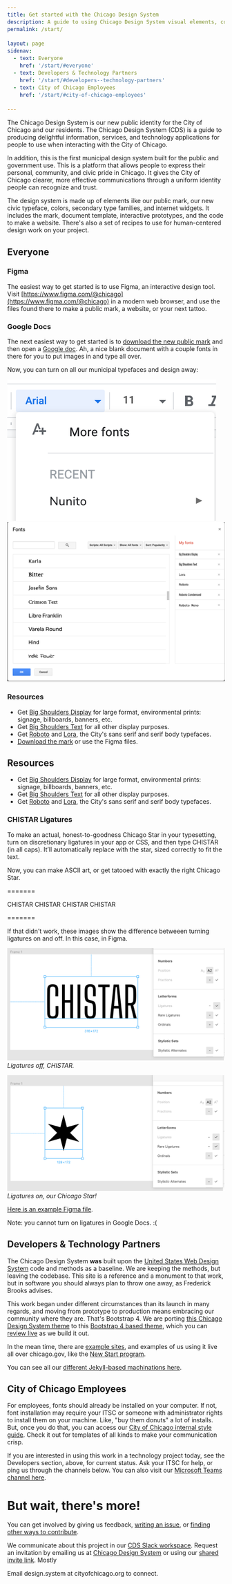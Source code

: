 ```yaml
---
title: Get started with the Chicago Design System
description: A guide to using Chicago Design System visual elements, code, and methods.
permalink: /start/

layout: page
sidenav:
  - text: Everyone
    href: '/start/#everyone'
  - text: Developers & Technology Partners
    href: '/start/#developers--technology-partners'
  - text: City of Chicago Employees
    href: '/start/#city-of-chicago-employees'

---
```


The Chicago Design System is our new public identity for the City of Chicago and our residents.
The Chicago Design System (CDS) is a guide to producing delightful information, services, and technology applications for people to use when interacting with the City of Chicago.

In addition, this is the first municipal design system built for the public and government use. This is a platform that allows people to express their personal, community, and civic pride in Chicago. It gives the City of Chicago clearer, more effective communications through a uniform identity people can recognize and trust.

The design system is made up of elements ilke our public mark, our new civic typeface, colors, secondary type families, and internet widgets. It includes the mark, document template, interactive prototypes, and the code to make a website. There's also a set of recipes to use for human-centered design work on your project.

## Everyone

### Figma

The easiest way to get started is to use Figma, an interactive design tool. Visit [https://www.figma.com/@chicago](https://www.figma.com/@chicago) in a modern web browser, and use the files found there to make a public mark, a website, or your next tattoo.

### Google Docs

The next easiest way to get started is to [download the new public mark](/assets/downloads/PUBLIC-MARK-CHICAGO.zip) and then open a <a href="https://docs.google.com/document/d/1eVXsgPNEBjV5oo9R0RrLZR-RWVbghuT4tj-Jsr6_hZg/edit?usp=sharing" target="_blank">Google doc</a>. Ah, a nice blank document with a couple fonts in there for you to put images in and type all over.

Now, you can turn on all our municipal typefaces and design away: 

![Add fonts to your document in Google docs.](/assets/img/google-docs-1.png)
![Enter in Big Shoulders and other font names, then add them to your fonts.](/assets/img/google-docs-2.png)

### Resources

* Get [Big Shoulders Display](https://fonts.google.com/specimen/Big+Shoulders+Display) for large format, environmental prints: signage, billboards, banners, etc.
* Get [Big Shoulders Text](https://fonts.google.com/specimen/Big+Shoulders+Text) for all other display purposes.
* Get [Roboto](https://fonts.google.com/specimen/Roboto) and [Lora](https://fonts.google.com/specimen/Lora), the City's sans serif and serif body typefaces.
* [Download the mark](/assets/downloads/PUBLIC-MARK-CHICAGO.zip) or use the Figma files.

## Resources

* Get [Big Shoulders Display](https://fonts.google.com/specimen/Big+Shoulders+Display) for large format, environmental prints: signage, billboards, banners, etc.
* Get [Big Shoulders Text](https://fonts.google.com/specimen/Big+Shoulders+Text) for all other display purposes.
* Get [Roboto](https://fonts.google.com/specimen/Roboto) and [Lora](https://fonts.google.com/specimen/Lora), the City's sans serif and serif body typefaces.

### CHISTAR Ligatures

To make an actual, honest-to-goodness Chicago Star in your typesetting, turn on discretionary ligatures in your app or CSS, and then type CHISTAR (in all caps). It’ll automatically replace with the star, sized correctly to fit the text.

<p>Now, you can make ASCII art, or get tatooed with exactly the right Chicago Star.</p>
<p>=======</p>
<p class="chistar">CHISTAR CHISTAR CHISTAR CHISTAR</p>
<p>=======</p>

If that didn't work, these images show the difference betweeen turning ligatures on and off. In this case, in Figma.

![](/assets/img/CHISTAR-1.png)
_Ligatures off, CHISTAR._

![](/assets/img/CHISTAR-2.png)
_Ligatures on, our Chicago Star!_

[Here is an example Figma file](https://www.figma.com/c/file/777299502625879332). 

Note: you cannot turn on ligatures in Google Docs. :(

## Developers & Technology Partners

The Chicago Design System **was** built upon the [United States Web Design System](https://v2.designsystem.digital.gov/) code and methods as a baseline. We are keeping the methods, but leaving the codebase. This site is a reference and a monument to that work, but in software you should always plan to throw one away, as Frederick Brooks advises.

This work began under different circumstances than its launch in many regards, and moving from prototype to production means embracing our community where they are. That's Bootstrap 4. We are porting [this Chicago Design System theme](https://github.com/Chicago/design-cds-jekyll/) to this [Bootstrap 4 based theme](https://github.com/Chicago/design-cds-bootstrap), which you can [review live](https://chicago.github.io/design-cds-bootstrap/) as we build it out.

In the mean time, there are [example sites](/sites/), and examples of us using it live all over chicago.gov, like the [New Start program](https://www.chicago.gov/city/en/sites/newstartchicago/home.html).

You can see all our [different Jekyll-based machinations here](https://github.com/orgs/Chicago/teams/design/repositories).

## City of Chicago Employees

For employees, fonts should already be installed on your computer. If not, font installation may require your ITSC or someone with administrator rights to install them on your machine. Like, "buy them donuts" a lot of installs. But, once you do that, you can access our [City of Chicago internal style guide](https://cityofchicago.frontify.com/hub/2). Check it out for templates of all kinds to make your communication crisp.

If you are interested in using this work in a technology project today, see the Developers section, above, for current status. Ask your ITSC for help, or ping us through the channels below. You can also visit our [Microsoft Teams channel here](https://teams.microsoft.com/l/channel/19%3a8ab7199f764c432bb95b8942a483d250%40thread.skype/General?groupId=95398257-9bb7-4cbe-bab4-c9cad0db2e2f&tenantId=7036cda9-062d-4151-8144-97ddc56e7027).


# But wait, there's more!

You can get involved by giving us feedback, [writing an issue](https://github.com/Chicago/design-system/issues/new), or [finding other ways to contribute](https://opensource.guide/how-to-contribute/).

We communicate about this project in our [CDS Slack workspace](https://chicagodesignsystem.slack.com/messages). Request an invitation by emailing us at [Chicago Design System](mailto:design.system@cityofchicago.org) or using our [shared invite link](https://join.slack.com/t/chicagodesignsystem/shared_invite/enQtMzM2OTA4MTQyNzIzLWVlOWFkOWQ4YWE0NWQ2YTAzOTFmYWFlMGVjNTEwZjA5ZWNmYjFkZTNhNDNhMmM1MTJiYmQ3MDk2NWZkNzg2Mjg). Mostly

Email design.system at cityofchicago.org to connect.


